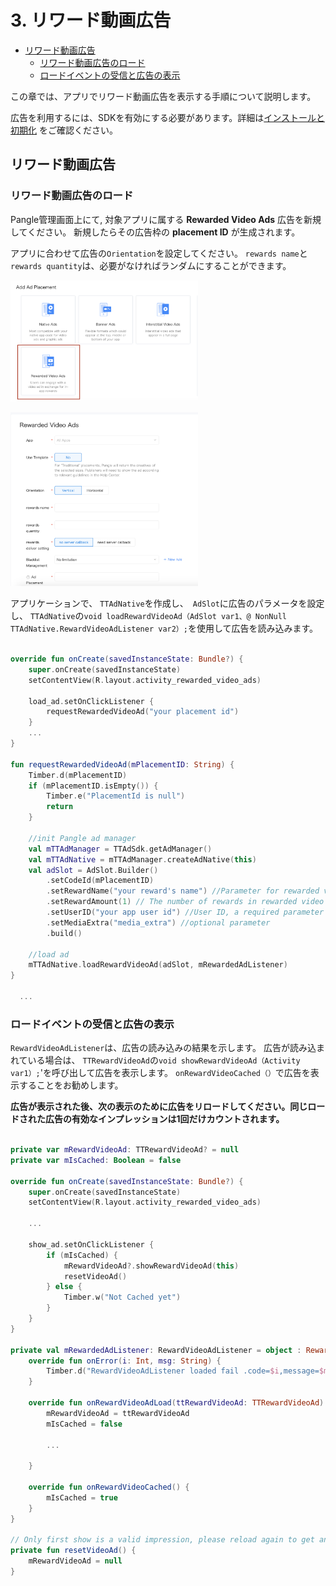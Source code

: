 # 3. リワード動画広告


* [リワード動画広告](#start/reward_ad)
  * [リワード動画広告のロード](#start/reward_ad_load)
  * [ロードイベントの受信と広告の表示](#start/reward_ad_loadevent)

この章では、アプリでリワード動画広告を表示する手順について説明します。

広告を利用するには、SDKを有効にする必要があります。詳細は[インストールと初期化](1-integrate_ja.md) をご確認ください。


<a name="start/reward_ad"></a>
## リワード動画広告

<a name="start/reward_ad_load"></a>
### リワード動画広告のロード

Pangle管理画面上にて, 対象アプリに属する **Rewarded Video Ads** 広告を新規してください。 新規したらその広告枠の **placement ID** が生成されます。

アプリに合わせて広告の`Orientation`を設定してください。
`rewards name`と`rewards quantity`は、必要がなければランダムにすることができます。




<img src="../pics/reward_video_add.png" alt="drawing" width="300"/>  <br>

<img src="../pics/reward_video_set.png" alt="drawing" width="300"/>

アプリケーションで、 `TTAdNative`を作成し、` AdSlot`に広告のパラメータを設定し、 `TTAdNative`の` void loadRewardVideoAd（AdSlot var1、@ NonNull TTAdNative.RewardVideoAdListener var2）; `を使用して広告を読み込みます。



```kotlin

override fun onCreate(savedInstanceState: Bundle?) {
    super.onCreate(savedInstanceState)
    setContentView(R.layout.activity_rewarded_video_ads)

    load_ad.setOnClickListener {
        requestRewardedVideoAd("your placement id")
    }
    ...
}

fun requestRewardedVideoAd(mPlacementID: String) {
    Timber.d(mPlacementID)
    if (mPlacementID.isEmpty()) {
        Timber.e("PlacementId is null")
        return
    }

    //init Pangle ad manager
    val mTTAdManager = TTAdSdk.getAdManager()
    val mTTAdNative = mTTAdManager.createAdNative(this)
    val adSlot = AdSlot.Builder()
        .setCodeId(mPlacementID)
        .setRewardName("your reward's name") //Parameter for rewarded video ad requests, name of the reward
        .setRewardAmount(1) // The number of rewards in rewarded video ad
        .setUserID("your app user id") //User ID, a required parameter for rewarded video ads
        .setMediaExtra("media_extra") //optional parameter
        .build()

    //load ad
    mTTAdNative.loadRewardVideoAd(adSlot, mRewardedAdListener)
}

  ...

```

<a name="start/reward_ad_loadevent"></a>
### ロードイベントの受信と広告の表示

`RewardVideoAdListener`は、広告の読み込みの結果を示します。 広告が読み込まれている場合は、 `TTRewardVideoAd`の` void showRewardVideoAd（Activity var1）; `'を呼び出して広告を表示します。 `onRewardVideoCached（）`で広告を表示することをお勧めします。


**広告が表示された後、次の表示のために広告をリロードしてください。同じロードされた広告の有効なインプレッションは1回だけカウントされます。**

```kotlin

private var mRewardVideoAd: TTRewardVideoAd? = null
private var mIsCached: Boolean = false

override fun onCreate(savedInstanceState: Bundle?) {
    super.onCreate(savedInstanceState)
    setContentView(R.layout.activity_rewarded_video_ads)

    ...

    show_ad.setOnClickListener {
        if (mIsCached) {
            mRewardVideoAd?.showRewardVideoAd(this)
            resetVideoAd()
        } else {
            Timber.w("Not Cached yet")
        }
    }
}

private val mRewardedAdListener: RewardVideoAdListener = object : RewardVideoAdListener {
    override fun onError(i: Int, msg: String) {
        Timber.d("RewardVideoAdListener loaded fail .code=$i,message=$msg")
    }

    override fun onRewardVideoAdLoad(ttRewardVideoAd: TTRewardVideoAd) {
        mRewardVideoAd = ttRewardVideoAd
        mIsCached = false

        ...

    }

    override fun onRewardVideoCached() {
        mIsCached = true
    }
}

// Only first show is a valid impression, please reload again to get another ad.
private fun resetVideoAd() {
    mRewardVideoAd = null
}
```
